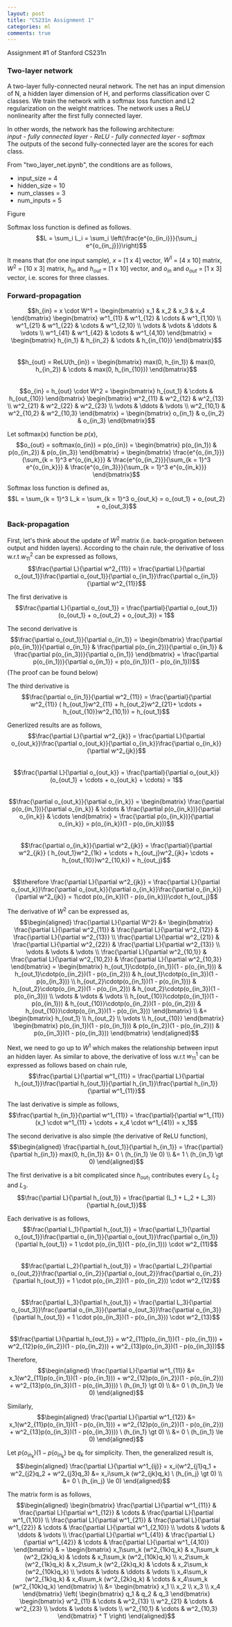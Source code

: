 ```yaml
---
layout: post
title: "CS231n Assignment 1"
categories: ml
comments: true
---
```


Assignment #1 of Stanford CS231n

### Two-layer network
A two-layer fully-connected neural network. The net has an input dimension of N, a hidden layer dimension of H, 
and performs classification over C classes. We train the network with a softmax loss function and L2 regularization on the
weight matrices. The network uses a ReLU nonlinearity after the first fully connected layer.


In other words, the network has the following architecture:  
_input - fully connected layer - ReLU - fully connected layer - softmax_  
The outputs of the second fully-connected layer are the scores for each class.

From "two_layer_net.ipynb", the conditions are as follows,
- input_size = 4
- hidden_size = 10
- num_classes = 3
- num_inputs = 5

Figure


Softmax loss function is defined as follows.  
$$L = \sum_i L_i = \sum_i \left(\frac{e^{o_{in_i}}}{\sum_j e^{o_{in_j}}}\right)$$  

It means that (for one input sample), $x$ = [1 x 4] vector, $W^1$ = [4 x 10] matrix, $W^2$ = [10 x 3] matrix, 
$h_{in}$ and $h_{out}$ = [1 x 10] vector, and $o_{in}$ and $o_{out}$ = [1 x 3] vector, i.e. scores for three classes.  

### Forward-propagation
$$h_{in} = x \cdot W^1 = 
\begin{bmatrix}
  x_1 & x_2 & x_3 & x_4 
\end{bmatrix}
\begin{bmatrix}
  w^1_{11} & w^1_{12} & \cdots & w^1_{1,10} \\
  w^1_{21} & w^1_{22} & \cdots & w^1_{2,10} \\
  \vdots & \vdots & \ddots & \vdots \\
  w^1_{41} & w^1_{42} & \cdots & w^1_{4,10}
\end{bmatrix} = 
\begin{bmatrix}
  h_{in_1} & h_{in_2} & \cdots & h_{in_{10}}
\end{bmatrix}$$  
$$h_{out} = ReLU(h_{in}) = 
\begin{bmatrix}
  max(0, h_{in_1}) & max(0, h_{in_2}) & \cdots & max(0, h_{in_{10}})
\end{bmatrix}$$  
$$o_{in} = h_{out} \cdot W^2 =
\begin{bmatrix}
  h_{out_1} & \cdots & h_{out_{10}} 
\end{bmatrix}
\begin{bmatrix}
  w^2_{11} & w^2_{12} & w^2_{13} \\
  w^2_{21} & w^2_{22} & w^2_{23} \\
  \vdots & \ddots & \vdots \\
  w^2_{10,1} & w^2_{10,2} & w^2_{10,3}
\end{bmatrix} = 
\begin{bmatrix}
  o_{in_1} & o_{in_2} & o_{in_3}
\end{bmatrix}$$  

Let softmax(x) function be $p(x)$,  
$$o_{out} = softmax(o_{in}) = p(o_{in}) =
\begin{bmatrix}
  p(o_{in_1}) & p(o_{in_2}) & p(o_{in_3})
\end{bmatrix} = 
\begin{bmatrix}
  \frac{e^{o_{in_1}}}{\sum_{k = 1}^3 e^{o_{in_k}}} &
  \frac{e^{o_{in_2}}}{\sum_{k = 1}^3 e^{o_{in_k}}} &
  \frac{e^{o_{in_3}}}{\sum_{k = 1}^3 e^{o_{in_k}}}
\end{bmatrix}$$  

Softmax loss function is defined as,  
$$L = \sum_{k = 1}^3 L_k = \sum_{k = 1}^3 o_{out_k} = o_{out_1} + o_{out_2} + o_{out_3}$$  

### Back-propagation
First, let's think about the update of $W^2$ matrix (i.e. back-progation between output and hidden layers). According to the chain rule,
the derivative of loss w.r.t $w^2_{11}$ can be expressed as follows,  
$$\frac{\partial L}{\partial w^2_{11}} = \frac{\partial L}{\partial o_{out_1}}\frac{\partial o_{out_1}}{\partial o_{in_1}}\frac{\partial o_{in_1}}{\partial w^2_{11}}$$  

The first derivative is  
$$\frac{\partial L}{\partial o_{out_1}} = \frac{\partial}{\partial o_{out_1}} (o_{out_1} + o_{out_2} + o_{out_3}) = 1$$  

The second derivative is  
$$\frac{\partial o_{out_1}}{\partial o_{in_1}} = 
\begin{bmatrix}
  \frac{\partial p(o_{in_1})}{\partial o_{in_1}} & 
  \frac{\partial p(o_{in_2})}{\partial o_{in_1}} & 
  \frac{\partial p(o_{in_3})}{\partial o_{in_1}}
\end{bmatrix} = 
\frac{\partial p(o_{in_1})}{\partial o_{in_1}} = 
p(o_{in_1})(1 - p(o_{in_1}))$$ 
(The proof can be found below)

The third derivative is  
$$\frac{\partial o_{in_1}}{\partial w^2_{11}} = 
\frac{\partial}{\partial w^2_{11}} ( h_{out_1}w^2_{11} + h_{out_2}w^2_{21}+ \cdots + h_{out_{10}}w^2_{10,1}) = 
h_{out_1}$$  

Generlized results are as follows,  
$$\frac{\partial L}{\partial w^2_{jk}} = \frac{\partial L}{\partial o_{out_k}}\frac{\partial o_{out_k}}{\partial o_{in_k}}\frac{\partial o_{in_k}}{\partial w^2_{jk}}$$  
$$\frac{\partial L}{\partial o_{out_k}} = \frac{\partial}{\partial o_{out_k}} (o_{out_1} + \cdots + o_{out_k} + \cdots) = 1$$  
$$\frac{\partial o_{out_k}}{\partial o_{in_k}} = 
\begin{bmatrix}
  \frac{\partial p(o_{in_1})}{\partial o_{in_k}} &
  \cdots &
  \frac{\partial p(o_{in_k})}{\partial o_{in_k}} & 
  \cdots
\end{bmatrix} = 
\frac{\partial p(o_{in_k})}{\partial o_{in_k}} = 
p(o_{in_k})(1 - p(o_{in_k}))$$  
$$\frac{\partial o_{in_k}}{\partial w^2_{jk}} = 
\frac{\partial}{\partial w^2_{jk}} ( h_{out_1}w^2_{1k} + \cdots + h_{out_j}w^2_{jk}+ \cdots + h_{out_{10}}w^2_{10,k}) = 
h_{out_j}$$  
$$\therefore \frac{\partial L}{\partial w^2_{jk}} = 
\frac{\partial L}{\partial o_{out_k}}\frac{\partial o_{out_k}}{\partial o_{in_k}}\frac{\partial o_{in_k}}{\partial w^2_{jk}} =
1\cdot p(o_{in_k})(1 - p(o_{in_k}))\cdot h_{out_j}$$  

The derivative of $W^2$ can be expressed as,  
$$\begin{aligned}
\frac{\partial L}{\partial W^2} &= 
\begin{bmatrix}
  \frac{\partial L}{\partial w^2_{11}} & \frac{\partial L}{\partial w^2_{12}} & \frac{\partial L}{\partial w^2_{13}} \\
  \frac{\partial L}{\partial w^2_{21}} & \frac{\partial L}{\partial w^2_{22}} & \frac{\partial L}{\partial w^2_{13}} \\
  \vdots & \vdots & \vdots \\
  \frac{\partial L}{\partial w^2_{10,1}} & \frac{\partial L}{\partial w^2_{10,2}} & \frac{\partial L}{\partial w^2_{10,3}}
\end{bmatrix} = 
\begin{bmatrix}
  h_{out_1}\cdotp(o_{in_1})(1 - p(o_{in_1})) & h_{out_1}\cdotp(o_{in_2})(1 - p(o_{in_2})) & h_{out_1}\cdotp(o_{in_3})(1 - p(o_{in_3})) \\
  h_{out_2}\cdotp(o_{in_1})(1 - p(o_{in_1})) & h_{out_2}\cdotp(o_{in_2})(1 - p(o_{in_2})) & h_{out_2}\cdotp(o_{in_3})(1 - p(o_{in_3})) \\
  \vdots & \vdots & \vdots \\
  h_{out_{10}}\cdotp(o_{in_1})(1 - p(o_{in_1})) & h_{out_{10}}\cdotp(o_{in_2})(1 - p(o_{in_2})) & h_{out_{10}}\cdotp(o_{in_3})(1 - p(o_{in_3}))
\end{bmatrix} \\
&= 
\begin{bmatrix}
  h_{out_1} \\
  h_{out_2} \\
  \vdots \\
  h_{out_{10}}
\end{bmatrix}
\begin{bmatrix}
  p(o_{in_1})(1 - p(o_{in_1})) & p(o_{in_2})(1 - p(o_{in_2})) & p(o_{in_3})(1 - p(o_{in_3}))
\end{bmatrix}
\end{aligned}$$


Next, we need to go up to $W^1$ which makes the relationship between input an hidden layer. As similar to above, the derivative of loss w.r.t $w^1_{11}$ can be expressed as follows based on chain rule,  
$$\frac{\partial L}{\partial w^1_{11}} = \frac{\partial L}{\partial h_{out_1}}\frac{\partial h_{out_1}}{\partial h_{in_1}}\frac{\partial h_{in_1}}{\partial w^1_{11}}$$  

The last derivative is simple as follows,  
$$\frac{\partial h_{in_1}}{\partial w^1_{11}} = \frac{\partial}{\partial w^1_{11}} (x_1 \cdot w^1_{11} + \cdots + x_4 \cdot w^1_{41}) = x_1$$  

The second derivative is also simple (the derivative of ReLU function),  
$$\begin{aligned}
  \frac{\partial h_{out_1}}{\partial h_{in_1}} = \frac{\partial}{\partial h_{in_1}} max(0, h_{in_1}) &= 
  0 \ (h_{in_1} \le 0) \\
  &= 1 \ (h_{in_1} \gt 0)
\end{aligned}$$  

The first derivative is a bit complicated since $h_{out_1}$ contributes every $L_1$, $L_2$ and $L_3$.  
$$\frac{\partial L}{\partial h_{out_1}} = \frac{\partial (L_1 + L_2 + L_3)}{\partial h_{out_1}}$$  

Each derivative is as follows,  
$$\frac{\partial L_1}{\partial h_{out_1}} = \frac{\partial L_1}{\partial o_{out_1}}\frac{\partial o_{in_1}}{\partial o_{out_1}}\frac{\partial o_{in_1}}{\partial h_{out_1}} = 1 \cdot p(o_{in_1})(1 - p(o_{in_1})) \cdot w^2_{11}$$  
$$\frac{\partial L_2}{\partial h_{out_1}} = \frac{\partial L_2}{\partial o_{out_2}}\frac{\partial o_{in_2}}{\partial o_{out_2}}\frac{\partial o_{in_2}}{\partial h_{out_1}} = 1 \cdot p(o_{in_2})(1 - p(o_{in_2})) \cdot w^2_{12}$$  
$$\frac{\partial L_3}{\partial h_{out_1}} = \frac{\partial L_3}{\partial o_{out_3}}\frac{\partial o_{in_3}}{\partial o_{out_3}}\frac{\partial o_{in_3}}{\partial h_{out_1}} = 1 \cdot p(o_{in_3})(1 - p(o_{in_3})) \cdot w^2_{13}$$  
$$\frac{\partial L}{\partial h_{out_1}} = w^2_{11}p(o_{in_1})(1 - p(o_{in_1})) + 
w^2_{12}p(o_{in_2})(1 - p(o_{in_2})) +
w^2_{13}p(o_{in_3})(1 - p(o_{in_3}))$$  

Therefore,  
$$\begin{aligned}
  \frac{\partial L}{\partial w^1_{11}} &= x_1(w^2_{11}p(o_{in_1})(1 - p(o_{in_1})) + w^2_{12}p(o_{in_2})(1 - p(o_{in_2})) + w^2_{13}p(o_{in_3})(1 - p(o_{in_3}))) \ (h_{in_1} \gt 0) \\
  &= 0 \ (h_{in_1} \le 0)
\end{aligned}$$  

Similarly,  
$$\begin{aligned}
  \frac{\partial L}{\partial w^1_{12}} &= x_1(w^2_{11}p(o_{in_1})(1 - p(o_{in_1})) + w^2_{12}p(o_{in_2})(1 - p(o_{in_2})) + w^2_{13}p(o_{in_3})(1 - p(o_{in_3}))) \ (h_{in_1} \gt 0) \\
  &= 0 \ (h_{in_1} \le 0)
\end{aligned}$$  

Let $p(o_{in_k})(1 - p(o_{in_k})$ be $q_k$ for simplicity. Then, the generalized result is,  
$$\begin{aligned}
  \frac{\partial L}{\partial w^1_{ij}} = x_i(w^2_{j1}q_1 + w^2_{j2}q_2 + w^2_{j3}q_3) &= x_i\sum_k (w^2_{jk}q_k) \ (h_{in_j} \gt 0) \\
  &= 0 \ (h_{in_j} \le 0)
\end{aligned}$$  

The matrix form is as follows,  
$$\begin{aligned}
	\begin{bmatrix}
		\frac{\partial L}{\partial w^1_{11}} & \frac{\partial L}{\partial w^1_{12}} & \cdots & 
		\frac{\partial L}{\partial w^1_{1,10}} \\
		\frac{\partial L}{\partial w^1_{21}} & \frac{\partial L}{\partial w^1_{22}} & \cdots & 
		\frac{\partial L}{\partial w^1_{2,10}} \\
		\vdots & \vdots & \ddots & \vdots \\
		\frac{\partial L}{\partial w^1_{41}} & \frac{\partial L}{\partial w^1_{42}} & \cdots & 
		\frac{\partial L}{\partial w^1_{4,10}}
	\end{bmatrix} & = 
	\begin{bmatrix}
		x_1\sum_k (w^2_{1k}q_k) & x_1\sum_k (w^2_{2k}q_k) & \cdots & x_1\sum_k (w^2_{10k}q_k) \\
		x_2\sum_k (w^2_{1k}q_k) & x_2\sum_k (w^2_{2k}q_k) & \cdots & x_2\sum_k (w^2_{10k}q_k) \\
		\vdots & \vdots & \ddots & \vdots \\
		x_4\sum_k (w^2_{1k}q_k) & x_4\sum_k (w^2_{2k}q_k) & \cdots & x_4\sum_k (w^2_{10k}q_k)
	\end{bmatrix} \\
	&=
	\begin{bmatrix}
		x_1 \\ x_2 \\ x_3 \\ x_4
	\end{bmatrix}
	\left(
		\begin{bmatrix}
			q_1 & q_2 & q_3
		\end{bmatrix}
		\begin{bmatrix}
			w^2_{11} & \cdots & w^2_{13} \\
			w^2_{21} & \cdots & w^2_{23} \\
			\vdots & \vdots & \vdots \\
			w^2_{10,1} & \cdots & w^2_{10,3}
		\end{bmatrix} ^ T
	\right)
\end{aligned}$$  

